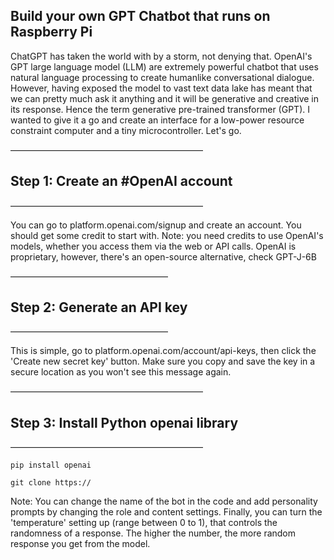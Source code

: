 ## Build your own GPT Chatbot that runs on Raspberry Pi

ChatGPT has taken the world with by a storm, not denying that. OpenAI's  GPT large language model (LLM) are extremely powerful chatbot that uses natural language processing to create humanlike conversational dialogue. However, having exposed the model to vast text data lake has meant that we can pretty much ask it anything and it will be generative and creative in its response. Hence the term generative pre-trained transformer (GPT). I wanted to give it a go and create an interface for a low-power resource constraint computer and a tiny microcontroller. Let's go.

——————————————————————
## Step 1: Create an #OpenAI account
——————————————————————

You can go to platform.openai.com/signup and create an account. You should get some credit to start with. Note: you need credits to use OpenAI's models, whether you access them via the web or API calls. OpenAI is proprietary, however, there's an open-source alternative, check GPT-J-6B

——————————————————
## Step 2: Generate an API key
——————————————————

This is simple, go to platform.openai.com/account/api-keys, then click the 'Create new secret key' button. Make sure you copy and save the key in a secure location as you won't see this message again.

——————————————————————
## Step 3: Install Python openai library
——————————————————————

`pip install openai`

`git clone https://`

Note: You can change the name of the bot in the code and add personality prompts by changing the role and content settings. Finally, you can turn the 'temperature' setting up (range between 0 to 1), that controls the randomness of a response. The higher the number, the more random response you get from the model.
